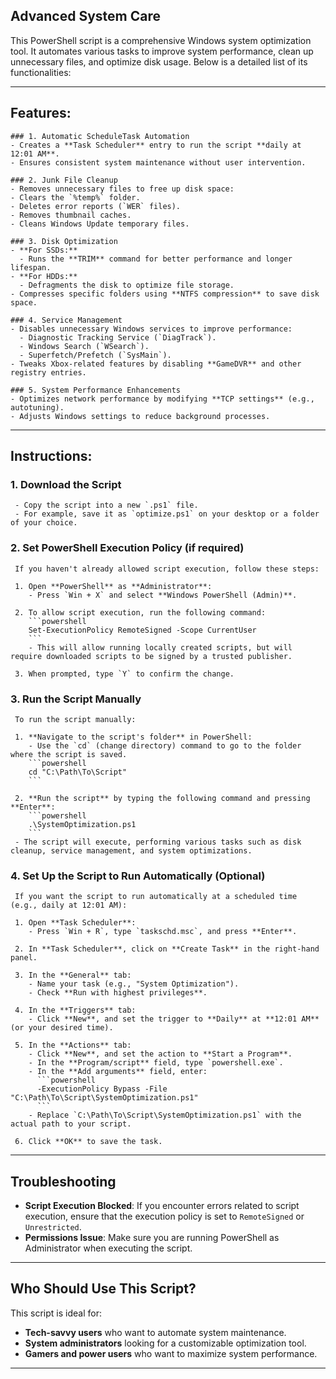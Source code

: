 ## Advanced System Care

This PowerShell script is a comprehensive Windows system optimization tool. It automates various tasks to improve system performance, clean up unnecessary files, and optimize disk usage. Below is a detailed list of its functionalities:

---

  ## Features:
    ### 1. Automatic ScheduleTask Automation
    - Creates a **Task Scheduler** entry to run the script **daily at 12:01 AM**.  
    - Ensures consistent system maintenance without user intervention.  

    ### 2. Junk File Cleanup  
    - Removes unnecessary files to free up disk space:  
    - Clears the `%temp%` folder.  
    - Deletes error reports (`WER` files).  
    - Removes thumbnail caches.  
    - Cleans Windows Update temporary files.  

    ### 3. Disk Optimization  
    - **For SSDs:**  
      - Runs the **TRIM** command for better performance and longer lifespan.  
    - **For HDDs:**  
      - Defragments the disk to optimize file storage.  
    - Compresses specific folders using **NTFS compression** to save disk space.  

    ### 4. Service Management  
    - Disables unnecessary Windows services to improve performance:  
      - Diagnostic Tracking Service (`DiagTrack`).  
      - Windows Search (`WSearch`).  
      - Superfetch/Prefetch (`SysMain`).  
    - Tweaks Xbox-related features by disabling **GameDVR** and other registry entries.  

    ### 5. System Performance Enhancements  
    - Optimizes network performance by modifying **TCP settings** (e.g., autotuning).  
    - Adjusts Windows settings to reduce background processes.   

---

## Instructions:

  ### 1. **Download the Script**
     - Copy the script into a new `.ps1` file.  
     - For example, save it as `optimize.ps1` on your desktop or a folder of your choice.

  ### 2. **Set PowerShell Execution Policy** (if required)
     If you haven't already allowed script execution, follow these steps:

     1. Open **PowerShell** as **Administrator**:
        - Press `Win + X` and select **Windows PowerShell (Admin)**.
   
     2. To allow script execution, run the following command:
        ```powershell
        Set-ExecutionPolicy RemoteSigned -Scope CurrentUser
        ```
        - This will allow running locally created scripts, but will require downloaded scripts to be signed by a trusted publisher.

     3. When prompted, type `Y` to confirm the change.

  ### 3. **Run the Script Manually**
     To run the script manually:

     1. **Navigate to the script's folder** in PowerShell:
        - Use the `cd` (change directory) command to go to the folder where the script is saved.
        ```powershell
        cd "C:\Path\To\Script"
        ```

     2. **Run the script** by typing the following command and pressing **Enter**:
        ```powershell
        .\SystemOptimization.ps1
        ```
     - The script will execute, performing various tasks such as disk cleanup, service management, and system optimizations.
   
  ### 4. **Set Up the Script to Run Automatically (Optional)**
     If you want the script to run automatically at a scheduled time (e.g., daily at 12:01 AM):

     1. Open **Task Scheduler**:
        - Press `Win + R`, type `taskschd.msc`, and press **Enter**.
   
     2. In **Task Scheduler**, click on **Create Task** in the right-hand panel.
   
     3. In the **General** tab:
        - Name your task (e.g., "System Optimization").
        - Check **Run with highest privileges**.

     4. In the **Triggers** tab:
        - Click **New**, and set the trigger to **Daily** at **12:01 AM** (or your desired time).
   
     5. In the **Actions** tab:
        - Click **New**, and set the action to **Start a Program**.
        - In the **Program/script** field, type `powershell.exe`.
        - In the **Add arguments** field, enter:
          ```powershell
          -ExecutionPolicy Bypass -File "C:\Path\To\Script\SystemOptimization.ps1"
          ```
        - Replace `C:\Path\To\Script\SystemOptimization.ps1` with the actual path to your script.

     6. Click **OK** to save the task.

---

## Troubleshooting

- **Script Execution Blocked**: If you encounter errors related to script execution, ensure that the execution policy is set to `RemoteSigned` or `Unrestricted`.
- **Permissions Issue**: Make sure you are running PowerShell as Administrator when executing the script.

---

## Who Should Use This Script?  
This script is ideal for:  
- **Tech-savvy users** who want to automate system maintenance.  
- **System administrators** looking for a customizable optimization tool.  
- **Gamers and power users** who want to maximize system performance.  

---


